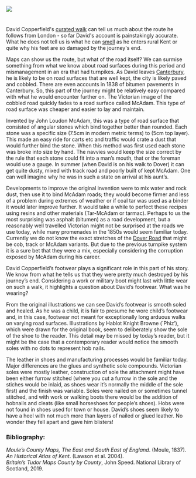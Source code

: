<a href="https://dev.visual-essays.app"><img src="https://dev-visual-essays.netlify.app/images/ve-button.png"></a> <param ve-config title="Leather and dust: David Copperfield’s shoes and the Dover Road" author="Elizabeth Waterman-Scrase" layout="vtl" banner="/images/banners/19c.jpg">

<param ve-entity eid="Q29303" aliases="Canterbury">
<param ve-entity eid="Q5303515" aliases="Dover road">

<param ve-map center="Q729006" zoom="12">
<param data-map-layer
       title="Kent 1904"
       type="mapwarper"
       mapwarper-id="45555" 
       active="true">
       
<!-- Historical map layers --> 
<param ve-map-layer active mapwarper mapwarper-id="38872" title="Kent 1820"> <param ve-map-layer mapwarper mapwarper-id="44832" title="Kent Topo Survey 1860"> <param ve-map-layer mapwarper mapwarper-id="37387" title="Kent 1808"> <param ve-map-layer mapwarper mapwarper-id="45555" title="Kent 1904">

#

David Copperfield's [curated walk](David_Copperfield_Curated_walk) can tell us much about the route he follows from London - so far David's account is painstakingly accurate. What he does not tell us is what he can [smell](https://vimeo.com/408543370/5eccb2722a) as he enters rural Kent or quite why his feet are so damaged by the journey's end. 
<param ve-map-layer geojson active eid="dickens:dover-road" title="Dover Road" url="/geojson/david-copperfield-dover-road.json">

Maps can show us the route, but what of the road itself? We can surmise something from what we know about road surfaces during this period and mismanagement in an era that had turnpikes. As David leaves [Canterbury](/dickens/david-copperfield-curated-walk), he is likely to be on road surfaces that are well kept, the city is likely paved and cobbled. There are even accounts in 1838 of bitumen pavements in Canterbury. So, this part of the journey might be relatively easy compared with what he would encounter further on. The Victorian image of the cobbled road quickly fades to a road surface called McAdam. This type of road surface was cheaper and easier to lay and maintain. 
<param ve-image url="https://upload.wikimedia.org/wikipedia/commons/d/de/David_reaches_Canterbury%2C_from_David_Copperfield_art_by_Frank_Reynolds.jpg" label="David reaches Canterbury" attribution="Artwork by Frank Reynolds (1876-1853), Public domain, via Wikimedia Commons">
<param ve-image url="https://upload.wikimedia.org/wikipedia/commons/f/fe/Canterbury%2C_Mercery_Lane.jpg" label="Canterbury, Mercery Lane" description="Canterbury, Mercery Lane (2011)" license="Palickap, CC BY-SA 3.0, via Wikimedia Commons">

Invented by John Loudon McAdam, this was a type of road surface that consisted of angular stones which bind together better than rounded. Each stone was a specific size (7.5cm in modern metric terms) to (5cm top layer). This made an easy ride for carts etc and traffic would crate a dust that would further bind the stone. When this method was first used each stone was broke into size by hand. The navvies would keep the size correct by the rule that each stone could fit into a man’s mouth, that or the foreman would use a gauge. In summer (when David is on his walk to Dover) it can get quite dusty, mixed with track road and poorly built of kept McAdam. One can well imagine why he was in such a state on arrival at his aunt’s. 
<param ve-image url="https://upload.wikimedia.org/wikipedia/commons/e/e2/John_Macadam_%281827%E2%80%931865%29.jpg" label="John McAdam (1756 - 1836), Scottish engineer and road-builder" attribution="Unknown author, Public domain, via Wikimedia Commons">
<param ve-map center="Q179224" zoom="11">

Developments to improve the original invention were to mix water and rock dust, then use it to bind McAdam roads; they would become firmer and less of a problem during extremes of weather or if coal tar was used as a binder it would later improve further. It would take a while to perfect these recipes using resins and other materials (Tar-McAdam or tarmac). Perhaps to us the most surprising was asphalt (bitumen) as a road development, but a reasonably well travelled Victorian might not be surprised at the roads we use today, while many promenades in the 1850s would seem familiar today. Currently we do not know the exact stretches of the [Dover Road](/dickens/david-copperfield-dover-road) that might be cob, track or McAdam variants. But due to the previous turnpike system it is a sure bet that they were a mix, especially considering the corruption exposed by McAdam during his career. 
<param ve-image url="hhttps://upload.wikimedia.org/wikipedia/commons/f/f2/The_Dover_road_%28Page_85%29_BHL25262433.jpg" label="The Dover Road" attribution="Harper, Charles George, Public domain, via Wikimedia Commons">
<param ve-map center="Q5302515" zoom="10">

David Copperfield’s footwear plays a significant role in this part of his story. We know from what he tells us that they were pretty much destroyed by his journey’s end. Considering a work or military boot might last with little wear on such a walk, it highlights a question about David’s footwear. What was he wearing? 
<param ve-image url="https://upload.wikimedia.org/wikipedia/commons/d/de/David_reaches_Canterbury%2C_from_David_Copperfield_art_by_Frank_Reynolds.jpg" label="David reaches Canterbury, from David Copperfield art by Frank Reynolds" description="Canterbury, Mercery Lane (Pre 1876)" attribution="Artwork by Frank Reynolds (1876-1853), Public domain, via Wikimedia Commons">


From the original illustrations we can see David’s footwear is smooth soled and healed. As he was a child, it is fair to presume he wore child’s footwear and, in this case, footwear not meant for exceptionally long arduous walks on varying road surfaces. Illustrations by Hablot Knight Browne (`Phiz’), which were drawn for the original book, seem to deliberately show the sole of the shoe to the reader. This detail may be missed by today’s reader, but it might be the case that a contemporary reader would notice the smooth soles with no dots to represent hob nails. 
<param ve-image url="/dickens/images/DCshoeswaiter.jpg" label="David Copperfield - shoes">

The leather in shoes and manufacturing processes would be familiar today. Major differences are the glues and synthetic sole compounds. Victorian soles were mostly leather, construction of sole the attachment might have been either furrow stitched (where you cut a furrow in the sole and the stiches would be inlaid, as shoes wear it’s normally the middle of the sole first) and the finish was variable. Soles were nailed on or sometimes tunnel stitched, and with work or walking boots there would be the addition of hobnails and cleats (like small horseshoes for people’s shoes). Hobs were not found in shoes used for town or house. David’s shoes seem likely to have a heel with not much more than layers of nailed or glued leather. No wonder they fell apart and gave him blisters!
<param ve-image url="/dickens/images/DCaunt.jpg" label="David Copperfield - shoes">

### Bibliography:

_Moule’s County Maps, The East and South East of England_. (Moule, 1837).   
_An Historical Atlas of Kent_. (Lawson et al. 2004).   
_Britain’s Tudor Maps County by County_, John Speed. National Library of Scotland, 2019.   
